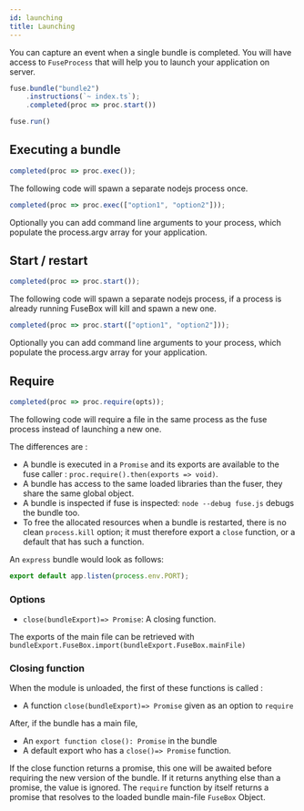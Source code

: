 ```yaml
---
id: launching
title: Launching
---
```


You can capture an event when a single bundle is completed. You will have access
to `FuseProcess` that will help you to launch your application on server.

```js
fuse.bundle("bundle2")
    .instructions(`~ index.ts`);
    .completed(proc => proc.start())

fuse.run()
```

## Executing a bundle

```js
completed(proc => proc.exec());
```

The following code will spawn a separate nodejs process once.

```js
completed(proc => proc.exec(["option1", "option2"]));
```

Optionally you can add command line arguments to your process, which populate
the process.argv array for your application.

## Start / restart

```js
completed(proc => proc.start());
```

The following code will spawn a separate nodejs process, if a process is already
running FuseBox will kill and spawn a new one.

```js
completed(proc => proc.start(["option1", "option2"]));
```

Optionally you can add command line arguments to your process, which populate
the process.argv array for your application.

## Require

```js
completed(proc => proc.require(opts));
```

The following code will require a file in the same process as the fuse process
instead of launching a new one.

The differences are :

- A bundle is executed in a `Promise` and its exports are available to the fuse
  caller : `proc.require().then(exports => void)`.
- A bundle has access to the same loaded libraries than the fuser, they share
  the same global object.
- A bundle is inspected if fuse is inspected: `node --debug fuse.js` debugs the
  bundle too.
- To free the allocated resources when a bundle is restarted, there is no clean
  `process.kill` option; it must therefore export a `close` function, or a
  default that has such a function.

An `express` bundle would look as follows:

```js
export default app.listen(process.env.PORT);
```

### Options

- `close(bundleExport)=> Promise`: A closing function.

The exports of the main file can be retrieved with
`bundleExport.FuseBox.import(bundleExport.FuseBox.mainFile)`

### Closing function

When the module is unloaded, the first of these functions is called :

- A function `close(bundleExport)=> Promise` given as an option to `require`

After, if the bundle has a main file,

- An `export function close(): Promise` in the bundle
- A default export who has a `close()=> Promise` function.

If the close function returns a promise, this one will be awaited before
requiring the new version of the bundle. If it returns anything else than a
promise, the value is ignored. The `require` function by itself returns a
promise that resolves to the loaded bundle main-file `FuseBox` Object.
